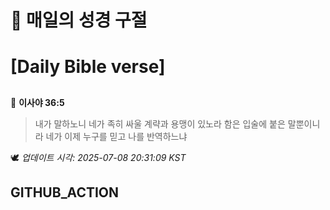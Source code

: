 # 🙏 매일의 성경 구절
# [Daily Bible verse]
##
<!-- START_BIBLE_VERSE -->
📖 **이사야 36:5**
> 내가 말하노니 네가 족히 싸울 계략과 용맹이 있노라 함은 입술에 붙은 말뿐이니라 네가 이제 누구를 믿고 나를 반역하느냐

🕊️ _업데이트 시각: 2025-07-08 20:31:09 KST_
  <!-- END_BIBLE_VERSE -->
## GITHUB_ACTION
